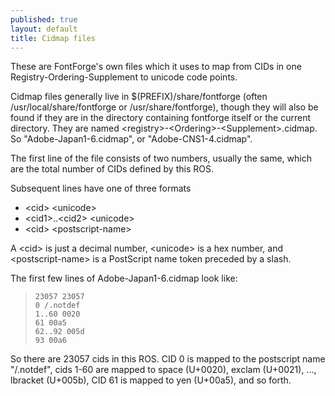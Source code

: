 ```yaml
---
published: true
layout: default
title: Cidmap files
---
```



These are FontForge's own files which it uses to map from CIDs in one
Registry-Ordering-Supplement to unicode code points.

Cidmap files generally live in \$(PREFIX)/share/fontforge (often
/usr/local/share/fontforge or /usr/share/fontforge), though they will
also be found if they are in the directory containing fontforge itself
or the current directory. They are named
\<registry\>-\<Ordering\>-\<Supplement\>.cidmap. So
"Adobe-Japan1-6.cidmap", or "Adobe-CNS1-4.cidmap".

The first line of the file consists of two numbers, usually the same,
which are the total number of CIDs defined by this ROS.

Subsequent lines have one of three formats

-   \<cid\> \<unicode\>
-   \<cid1\>..\<cid2\> \<unicode\>
-   \<cid\> \<postscript-name\>

A \<cid\> is just a decimal number, \<unicode\> is a hex number, and
\<postscript-name\> is a PostScript name token preceded by a slash.

The first few lines of Adobe-Japan1-6.cidmap look like:

>     23057 23057
>     0 /.notdef
>     1..60 0020
>     61 00a5
>     62..92 005d
>     93 00a6

So there are 23057 cids in this ROS. CID 0 is mapped to the postscript
name "/.notdef", cids 1-60 are mapped to space (U+0020), exclam
(U+0021), ..., lbracket (U+005b), CID 61 is mapped to yen (U+00a5), and
so forth.
